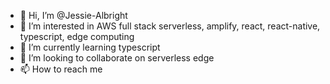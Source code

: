 - 👋 Hi, I’m @Jessie-Albright
- 👀 I’m interested in AWS full stack serverless, amplify, react, react-native, typescript, edge computing
- 🌱 I’m currently learning typescript
- 💞️ I’m looking to collaborate on serverless edge
- 📫 How to reach me 

<!---
Jessie-Albright/Jessie-Albright is a ✨ special ✨ repository because its `README.md` (this file) appears on your GitHub profile.
You can click the Preview link to take a look at your changes.
--->
